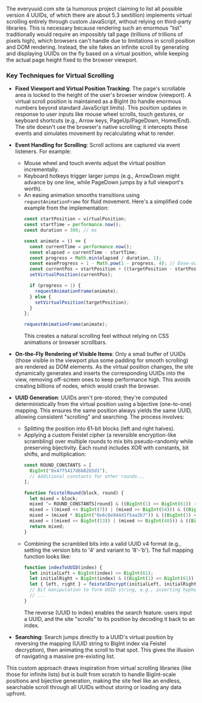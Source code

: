 The everyuuid.com site (a humorous project claiming to list all possible version 4 UUIDs, of which there are about 5.3 sextillion) implements virtual scrolling entirely through custom JavaScript, without relying on third-party libraries. This is necessary because rendering such an enormous "list" traditionally would require an impossibly tall page (trillions of trillions of pixels high), which browsers can't handle due to limitations in scroll position and DOM rendering. Instead, the site fakes an infinite scroll by generating and displaying UUIDs on the fly based on a virtual position, while keeping the actual page height fixed to the browser viewport.

### Key Techniques for Virtual Scrolling
- **Fixed Viewport and Virtual Position Tracking**: The page's scrollable area is locked to the height of the user's browser window (viewport). A virtual scroll position is maintained as a BigInt (to handle enormous numbers beyond standard JavaScript limits). This position updates in response to user inputs like mouse wheel scrolls, touch gestures, or keyboard shortcuts (e.g., Arrow keys, PageUp/PageDown, Home/End). The site doesn't use the browser's native scrolling; it intercepts these events and simulates movement by recalculating what to render.
  
- **Event Handling for Scrolling**: Scroll actions are captured via event listeners. For example:
  - Mouse wheel and touch events adjust the virtual position incrementally.
  - Keyboard hotkeys trigger larger jumps (e.g., ArrowDown might advance by one line, while PageDown jumps by a full viewport's worth).
  - An easing animation smooths transitions using `requestAnimationFrame` for fluid movement. Here's a simplified code example from the implementation:
    ```javascript
    const startPosition = virtualPosition;
    const startTime = performance.now();
    const duration = 300; // ms

    const animate = () => {
      const currentTime = performance.now();
      const elapsed = currentTime - startTime;
      const progress = Math.min(elapsed / duration, 1);
      const easeProgress = 1 - Math.pow(1 - progress, 4); // Ease-out quart
      const currentPos = startPosition + ((targetPosition - startPosition) * BigInt(Math.floor(easeProgress * 1000))) / 1000n;
      setVirtualPosition(currentPos);

      if (progress < 1) {
        requestAnimationFrame(animate);
      } else {
        setVirtualPosition(targetPosition);
      }
    };

    requestAnimationFrame(animate);
    ```
    This creates a natural scrolling feel without relying on CSS animations or browser scrollbars.

- **On-the-Fly Rendering of Visible Items**: Only a small buffer of UUIDs (those visible in the viewport plus some padding for smooth scrolling) are rendered as DOM elements. As the virtual position changes, the site dynamically generates and inserts the corresponding UUIDs into the view, removing off-screen ones to keep performance high. This avoids creating billions of nodes, which would crash the browser.

- **UUID Generation**: UUIDs aren't pre-stored; they're computed deterministically from the virtual position using a bijective (one-to-one) mapping. This ensures the same position always yields the same UUID, allowing consistent "scrolling" and searching. The process involves:
  - Splitting the position into 61-bit blocks (left and right halves).
  - Applying a custom Feistel cipher (a reversible encryption-like scrambling) over multiple rounds to mix bits pseudo-randomly while preserving bijectivity. Each round includes XOR with constants, bit shifts, and multiplication:
    ```javascript
    const ROUND_CONSTANTS = [
      BigInt("0x47f5417d6b82b5d1"),
      // Additional constants for other rounds...
    ];

    function feistelRound(block, round) {
      let mixed = block;
      mixed ^= ROUND_CONSTANTS[round] & ((BigInt(1) << BigInt(61)) - BigInt(1));
      mixed = ((mixed << BigInt(7)) | (mixed >> BigInt(54))) & ((BigInt(1) << BigInt(61)) - BigInt(1));
      mixed = (mixed * BigInt("0x6c8e944d1f5aa3b7")) & ((BigInt(1) << BigInt(61)) - BigInt(1));
      mixed = ((mixed << BigInt(13)) | (mixed >> BigInt(48))) & ((BigInt(1) << BigInt(61)) - BigInt(1));
      return mixed;
    }
    ```
  - Combining the scrambled bits into a valid UUID v4 format (e.g., setting the version bits to '4' and variant to '8'-'b'). The full mapping function looks like:
    ```javascript
    function indexToUUID(index) {
      let initialLeft = BigInt(index) >> BigInt(61);
      let initialRight = BigInt(index) & ((BigInt(1) << BigInt(61)) - BigInt(1));
      let { left, right } = feistelEncrypt(initialLeft, initialRight); // Applies multiple rounds
      // Bit manipulation to form UUID string, e.g., inserting hyphens and hex formatting
      // ...
    }
    ```
    The reverse (UUID to index) enables the search feature: users input a UUID, and the site "scrolls" to its position by decoding it back to an index.

- **Searching**: Search jumps directly to a UUID's virtual position by reversing the mapping (UUID string to BigInt index via Feistel decryption), then animating the scroll to that spot. This gives the illusion of navigating a massive pre-existing list.

This custom approach draws inspiration from virtual scrolling libraries (like those for infinite lists) but is built from scratch to handle BigInt-scale positions and bijective generation, making the site feel like an endless, searchable scroll through all UUIDs without storing or loading any data upfront.